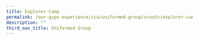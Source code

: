 ```yaml
---
title: Explorer Camp
permalink: /our-gsps-experience/cca/uniformed-group/scouts/explorer-camp/
description: ""
third_nav_title: Uniformed Group
---
```

